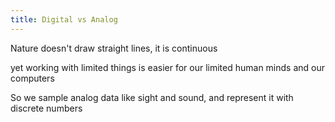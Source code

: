 ```yaml
---
title: Digital vs Analog
---
```


Nature doesn't draw straight lines, it is continuous 

yet working with limited things is easier for our limited human minds and our computers 

So we sample analog data like sight and sound, and represent it with discrete numbers 

